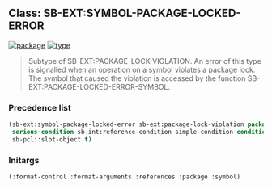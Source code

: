 ## Class: SB-EXT:SYMBOL-PACKAGE-LOCKED-ERROR
[![package](https://img.shields.io/badge/Package-SB--EXT-5f9ea0.svg?style=social&colorA=999999)](../) [![type](https://img.shields.io/badge/Type-Class-5f9ea0.svg?style=social&colorA=999999)](../#class) 

> Subtype of SB-EXT:PACKAGE-LOCK-VIOLATION. An error of this type is
> signalled when an operation on a symbol violates a package lock. The
> symbol that caused the violation is accessed by the function
> SB-EXT:PACKAGE-LOCKED-ERROR-SYMBOL.

### Precedence list
```cl
(sb-ext:symbol-package-locked-error sb-ext:package-lock-violation package-error error
 serious-condition sb-int:reference-condition simple-condition condition
 sb-pcl::slot-object t)
```
### Initargs
```cl
(:format-control :format-arguments :references :package :symbol)
```
